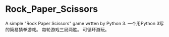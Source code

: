 # Rock_Paper_Scissors
A simple "Rock Paper Scissors" game wrtten by Python 3.
一个用Python 3写的简易猜拳游戏。
每轮游戏三局两胜。
可循环游玩。
